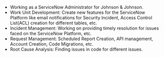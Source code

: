 - Working as a ServiceNow Administrator for Johnson & Johnson. 
- Work Unit Development: Create new features for the ServiceNow Platform like email notifications for Security Incident, Access Control List(ACL) creation for different tables, etc.
- Incident Management: Working on providing timely resolution for issues faced on the ServiceNow Platform, etc.
- Request Management: Scheduled Report Creation, API management, Account Creation, Code Migrations, etc.
- Root Cause Analysis: Finding issues in code for different issues.
